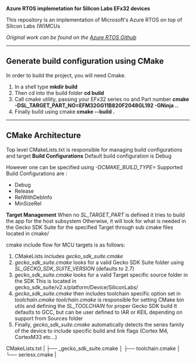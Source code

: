 **Azure RTOS implemetation for Silicon Labs EFx32 devices**

This repository is an implementation of Microsoft's Azure RTOS on top of Silicon Labs (W)MCUs

*Original work can be found on the [Azure RTOS Github](https://github.com/azure-rtos)*

---

## Generate build configuration using CMake

In order to build the project, you will need Cmake.

1. In a shell type **mkdir build** 
2. Then cd into the build folder **cd build**
3. Call cmake utility, passing your EFx32 series no and Part number **cmake -DSL_TARGET_PART_NO=EFM32GG11B820F2048GL192 -GNinja ..**
4. Finally build using cmake **cmake --build .**

---

## CMake Architecture

Top level CMakeLists.txt is responsible for managing build configurations and target
**Build Configurations**
Default build configuration is Debug

However one can be specified using *-DCMAKE_BUILD_TYPE=*
Supported Build Configurations are :
* Debug
* Release
* RelWithDebInfo
* MinSizeRel

**Target Management**
When no *SL_TARGET_PART* is defined it tries to build the app for the host subsystem
Otherwise, it will look for what is needed in the Gecko SDK Suite for the specified Target through sub cmake files located in cmake/

cmake include flow for MCU targets is as follows:

1. CMakeLists includes *gecko_sdk_suite.cmake*
2. *gecko_sdk_suite.cmake* looks for a valid Gecko SDK Suite folder using *SL_GECKO_SDK_SUITE_VERSION* (defaults to 2.7)
3. *gecko_sdk_suite.cmake* looks for a valid Target specific source folder in the SDK 
    This is located in gecko_sdk_suite/v2.x/platform/Device/SiliconLabs/
4. *gecko_sdk_suite.cmake* then includes toolchain specific option set in *toolchain.cmake*
    *toolchain.cmake* is responsible for setting CMake bin utils and defining the *SL_TOOLCHAIN* for proper Gecko SDK build
    It defaults to GCC, but can be user defined to IAR or KEIL depending on support from Sources folder
5. Finally, *gecko_sdk_suite.cmake* automatically detects the series family of the device to include specific build and link flags (Cortex M4, CortexM33 etc...)

CMakeLists.txt
|
├── _gecko_sdk_suite.cmake
│   ├── toolchain.cmake
│   └── seriesx.cmake
|



